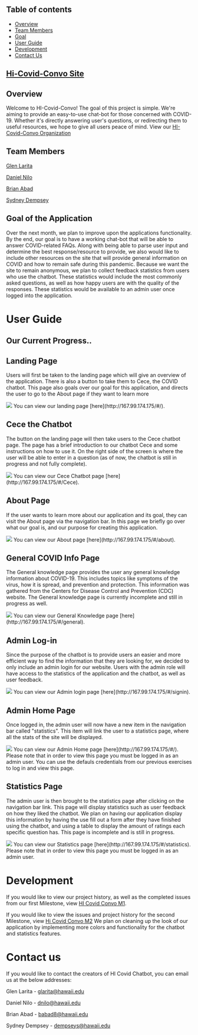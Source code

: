 ## Table of contents

* [Overview](#overview)
* [Team Members](#team-members)
* [Goal](#final-outcome-of-the-application)
* [User Guide](#user-guide)
* [Development](#development)
* [Contact Us](#contact-us)


## [Hi-Covid-Convo Site](http://167.99.174.175/)

## Overview
Welcome to HI-Covid-Convo! The goal of this project is simple. We're aiming to provide an easy-to-use chat-bot for those concerned with COVID-19. Whether it's directly answering user's questions, or redirecting them to useful resources, we hope to give all users peace of mind.
View our [HI-Covid-Convo Organization](https://github.com/hi-covid-convo)

## Team Members
[Glen Larita](https://glarita.github.io/)

[Daniel Nilo](https://duhkneelow.github.io/)

[Brian Abad](https://ba-bbage.github.io/)

[Sydney Dempsey](https://sydempsey.github.io/)

## Goal of the Application
Over the next month, we plan to improve upon the applications functionality. By the end, our goal is to have a working chat-bot that will be able to answer COVID-related FAQs. Along with being able to parse user input and determine the best response/resource to provide, we also would like to include other resources on the site that will provide general information on COVID and how to remain safe during this pandemic. Because we want the site to remain anonymous, we plan to collect feedback statistics from users who use the chatbot. These statistics would include the most commonly asked questions, as well as how happy users are with the quality of the responses. These statistics would be available to an admin user once logged into the application.

# User Guide

## Our Current Progress..

## Landing Page
Users will first be taken to the landing page which will give an overview of the application. There is also a button to take them to Cece, the COVID chatbot. This page also goals over our goal for this application, and directs the user to go to the About page if they want to learn more

<img src = "./images/milestone1/landing.png">
You can view our landing page [here](http://167.99.174.175/#/).


## Cece the Chatbot
The button on the landing page will then take users to the Cece chatbot page. The page has a brief introduction to our chatbot Cece and some instructions on how to use it. On the right side of the screen is where the user will be able to enter in a question (as of now, the chatbot is still in progress and not fully complete).

<img src = "./images/milestone1/cece.png">
You can view our Cece Chatbot page [here](http://167.99.174.175/#/Cece).


## About Page
If the user wants to learn more about our application and its goal, they can visit the About page via the navigation bar. In this page we briefly go over what our goal is, and our purpose for creating this application.

<img src = "./images/milestone1/about.png">
You can view our About page [here](http://167.99.174.175/#/about).


## General COVID Info Page
The General knowledge page provides the user any general knowledge information about COVID-19. This includes topics like symptoms of the virus, how it is spread, and prevention and protection. This information was gathered from the Centers for Disease Control and Prevention (CDC) website. The General knowledge page is currently incomplete and still in progress as well.

<img src = "./images/milestone1/gen.png">
You can view our General Knowledge page [here](http://167.99.174.175/#/general).

## Admin Log-in
Since the purpose of the chatbot is to provide users an easier and more efficient way to find the information that they are looking for, we decided to only include an admin login for our website. Users with the admin role will have access to the statistics of the application and the chatbot, as well as user feedback.

<img src = "./images/milestone1/admin_log.png">
You can view our Admin login page [here](http://167.99.174.175/#/signin).

## Admin Home Page
Once logged in, the admin user will now have a new item in the navigation bar called "statistics". This item will link the user to a statistics page, where all the stats of the site will be displayed.

<img src = "./images/milestone1/admin_home.png">
You can view our Admin Home page [here](http://167.99.174.175/#/). Please note that in order to view this page you must be logged in as an admin user. You can use the defauls credentials from our previous exercises to log in and view this page. 

## Statistics Page
The admin user is then brought to the statistics page after clicking on the navigation bar link. This page will display statistics such as user feedback on how they liked the chatbot. We plan on having our application display this information by having the use fill out a form after they have finished using the chatbot, and using a table to display the amount of ratings each specific question has. This page is incomplete and is still in progress.

<img src = "./images/milestone1/stats.png">
You can view our Statistics page [here](http://167.99.174.175/#/statistics). Please note that in order to view this page you must be logged in as an admin user.

# Development

If you would like to view our project history, as well as the completed issues from our first Milestone, view [HI Covid Convo M1](https://github.com/hi-covid-convo/hi-covid-convo/projects/1).

If you would like to view the issues and project history for the second Milestone, view [Hi Covid Convo M2](https://github.com/hi-covid-convo/hi-covid-convo/projects/2)
We plan on cleaning up the look of our application by implementing more colors and functionality for the chatbot and statistics features. 

# Contact us
If you would like to contact the creators of HI Covid Chatbot, you can email us at the below addresses:

Glen Larita - glarita@hawaii.edu

Daniel Nilo - dnilo@hawaii.edu

Brian Abad - babad8@hawaii.edu

Sydney Dempsey - dempseys@hawaii.edu


